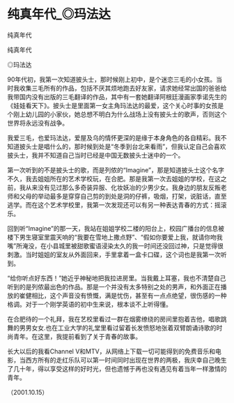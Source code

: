 # 纯真年代_◎玛法达

纯真年代

纯真年代

◎玛法达

90年代初，我第一次知道披头士，那时候刚上初中，是个迷恋三毛的小女孩。当时我收集三毛所有的作品，包括不厌其烦地跑去好友家，请求她经常出国的爸爸给我带国内没有出版的三毛翻译的作品，其中有一套她翻译阿根廷漫画家季诺先生的《娃娃看天下》。披头士是里面第一女主角玛法达的最爱，这个关心时事的女孩是个刚上幼儿园的小家伙，她总想不明白为什么战场上没有披头士的歌声，否则这个世界将永远没有战争。

我爱三毛，也爱玛法达，爱屋及乌的情怀更深的是缘于本身角色的各自精彩。我不知道披头士是唱什么的，那时候到处是“冬季到台北来看雨”，但我认定自己会喜欢披头士，我并不知道自己当时已经是中国无数披头士迷中的一个。

第一次听到的不是披头士的歌，而是列侬的“Imagine”，那是知道披头士这个名字不久，我去姐姐所在的艺术学校玩，在合肥。那是我第一次去姐姐的学校，在这之前，我从来没有见过那么多奇装异服、化妆妖冶的少男少女。我身边的朋友反叛老师和父母的举动最多是穿穿自己剪的到处是洞的仔裤，吸烟，打架，说脏话，直至逃学。而在这个艺术学校里，我第一次发现还可以有另一种表达青春的方式：摇滚乐。

回到听“Imagine”的那一天，我站在姐姐学校二楼的阳台上，校园广播台的信息被楼下男生寝室里震天响的“我要在雪地上撒点野”、“假如你要爱上我，就请你吻我嘴”所淹没，在小县城里被甜歌蜜语浸染太久的我一时间还没回过神，只是觉得很刺激。当时姐姐的室友从外面回来，手里拿着一盒卡口碟，这个词也是我第一次听到。

“给你听点好东西！”她近乎神秘地把我拉进房里。当我戴上耳塞，我也不清楚自己听到的是列侬最出色的作品。那是一个并没有太多特别之处的男声，和外面正在播放的崔健相比，这个声音没有愤慨，满是忧伤，甚至有一点点绝望，很伤感的一种格调。对于一个刚学英语的初中生来说，根本谈不上听得懂。

在合肥待的一个礼拜，我在艺校里看过一群在烟雾缭绕的房间里抱着吉他，唱歌跳舞的男男女女.也在工业大学的礼堂里看过留着长发愤怒地张着双臂朗诵诗歌的时尚青年。在这里，我提前看到了关于青春的故事。

长大以后的我看Channel V和MTV，从网络上下载一切可能得到的免费音乐和电影，当西方所有的走红乐队可以第一时间同时出现在世界的两极，我庆幸自己晚生了几十年，得以享受这样的好时光，但也遗憾于再也没有遇见有着当年一样激情的青年。

（2001.10.15）